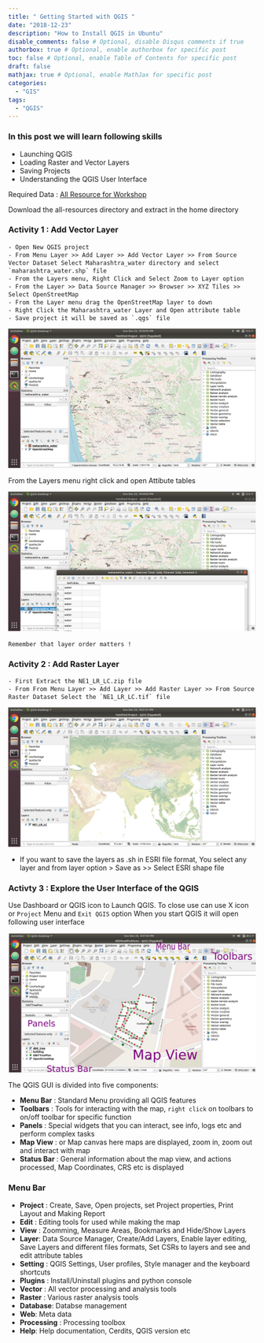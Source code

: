 ```yaml
---
title: " Getting Started with QGIS "
date: "2018-12-23"
description: "How to Install QGIS in Ubuntu"
disable_comments: false # Optional, disable Disqus comments if true
authorbox: true # Optional, enable authorbox for specific post
toc: false # Optional, enable Table of Contents for specific post
draft: false
mathjax: true # Optional, enable MathJax for specific post
categories:
  - "GIS"
tags:
  - "QGIS"
---
```


### In this post we will learn following skills

+ Launching QGIS
+ Loading Raster and Vector Layers
+ Saving Projects
+ Understanding the QGIS User Interface

Required Data : [ All Resource for Workshop ](all-resources.zip)

Download the all-resources directory and extract in the home directory

### Activity 1 : Add Vector Layer
    - Open New QGIS project
    - From Menu Layer >> Add Layer >> Add Vector Layer >> From Source Vector Dataset Select Maharashtra_water directory and select `maharashtra_water.shp` file
    - From the Layers menu, Right Click and Select Zoom to Layer option
    - From the Layer >> Data Source Manager >> Browser >> XYZ Tiles >> Select OpenStreetMap
    - From the Layer menu drag the OpenStreetMap layer to down
    - Right Click the Maharashtra_water Layer and Open attribute table
    - Save project it will be saved as `.qgs` file


![ Maharashtra Water ](maharashtra_water.png)


  From the Layers menu right click and open Attibute tables

![ Maharashtra Water Attribute Table ](maharashtra_water_attr.png)


`Remember that layer order matters !`


### Activity 2 : Add Raster Layer
    - First Extract the NE1_LR_LC.zip file
    - From From Menu Layer >> Add Layer >> Add Raster Layer >> From Source Raster Dataset Select the `NE1_LR_LC.tif` file

![ Naturla Earth Land Cover Data ](naturalEarthData.png)

+ If you want to save the layers as .sh in ESRI file format, You select any layer and from layer option > Save as >> Select ESRI shape file

### Activty 3 : Explore the User Interface of the QGIS

Use Dashboard or QGIS icon to Launch QGIS. To close use can use X icon or `Project` Menu and `Exit QGIS` option When you start QGIS it will open following user interface

![ QGIS User Interface ](userInterface.png)

The QGIS GUI is divided into five components:

  + **Menu Bar** : Standard Menu providing all QGIS features
  + **Toolbars** : Tools for interacting with the map, `right click` on toolbars to on/off toolbar for specific function
  + **Panels** : Special widgets that you can interact, see info, logs etc and perform complex tasks
  + **Map View** : or Map canvas here maps are displayed, zoom in, zoom out and interact with map
  + **Status Bar** : General information about the map view, and actions processed, Map Coordinates, CRS etc is displayed

### Menu Bar
  + **Project** : Create, Save, Open projects, set Project properties, Print Layout and Making Report
  + **Edit** : Editing tools for used while making the map
  + **View** : Zoomming, Measure Areas, Bookmarks and Hide/Show Layers
  + **Layer**: Data Source Manager, Create/Add Layers, Enable layer editing, Save Layers and different files formats, Set CSRs to layers and see and edit attribute tables
  + **Setting** : QGIS Settings, User profiles, Style manager and the keyboard shortcuts
  + **Plugins** : Install/Uninstall plugins and python console
  + **Vector** : All vector processing and analysis tools
  + **Raster** : Various raster analysis tools
  + **Database**: Databse management
  + **Web**: Meta data
  + **Processing** : Processing toolbox
  + **Help**: Help documentation, Cerdits, QGIS version etc
